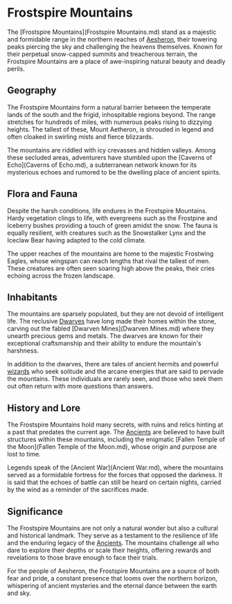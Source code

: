 # Frostspire Mountains

The [Frostspire Mountains](Frostspire Mountains.md) stand as a majestic and formidable range in the northern reaches of [Aesheron](Aesheron.md), their towering peaks piercing the sky and challenging the heavens themselves. Known for their perpetual snow-capped summits and treacherous terrain, the Frostspire Mountains are a place of awe-inspiring natural beauty and deadly perils.

## Geography

The Frostspire Mountains form a natural barrier between the temperate lands of the south and the frigid, inhospitable regions beyond. The range stretches for hundreds of miles, with numerous peaks rising to dizzying heights. The tallest of these, Mount Aetheron, is shrouded in legend and often cloaked in swirling mists and fierce blizzards.

The mountains are riddled with icy crevasses and hidden valleys. Among these secluded areas, adventurers have stumbled upon the [Caverns of Echo](Caverns of Echo.md), a subterranean network known for its mysterious echoes and rumored to be the dwelling place of ancient spirits.

## Flora and Fauna

Despite the harsh conditions, life endures in the Frostspire Mountains. Hardy vegetation clings to life, with evergreens such as the Frostpine and Iceberry bushes providing a touch of green amidst the snow. The fauna is equally resilient, with creatures such as the Snowstalker Lynx and the Iceclaw Bear having adapted to the cold climate.

The upper reaches of the mountains are home to the majestic Frostwing Eagles, whose wingspan can reach lengths that rival the tallest of men. These creatures are often seen soaring high above the peaks, their cries echoing across the frozen landscape.

## Inhabitants

The mountains are sparsely populated, but they are not devoid of intelligent life. The reclusive [Dwarves](Dwarves.md) have long made their homes within the stone, carving out the fabled [Dwarven Mines](Dwarven Mines.md) where they unearth precious gems and metals. The dwarves are known for their exceptional craftsmanship and their ability to endure the mountain's harshness.

In addition to the dwarves, there are tales of ancient hermits and powerful [wizards](Wizard.md) who seek solitude and the arcane energies that are said to pervade the mountains. These individuals are rarely seen, and those who seek them out often return with more questions than answers.

## History and Lore

The Frostspire Mountains hold many secrets, with ruins and relics hinting at a past that predates the current age. The [Ancients](Ancients.md) are believed to have built structures within these mountains, including the enigmatic [Fallen Temple of the Moon](Fallen Temple of the Moon.md), whose origin and purpose are lost to time.

Legends speak of the [Ancient War](Ancient War.md), where the mountains served as a formidable fortress for the forces that opposed the darkness. It is said that the echoes of battle can still be heard on certain nights, carried by the wind as a reminder of the sacrifices made.

## Significance

The Frostspire Mountains are not only a natural wonder but also a cultural and historical landmark. They serve as a testament to the resilience of life and the enduring legacy of the [Ancients](Ancients.md). The mountains challenge all who dare to explore their depths or scale their heights, offering rewards and revelations to those brave enough to face their trials.

For the people of Aesheron, the Frostspire Mountains are a source of both fear and pride, a constant presence that looms over the northern horizon, whispering of ancient mysteries and the eternal dance between the earth and sky.